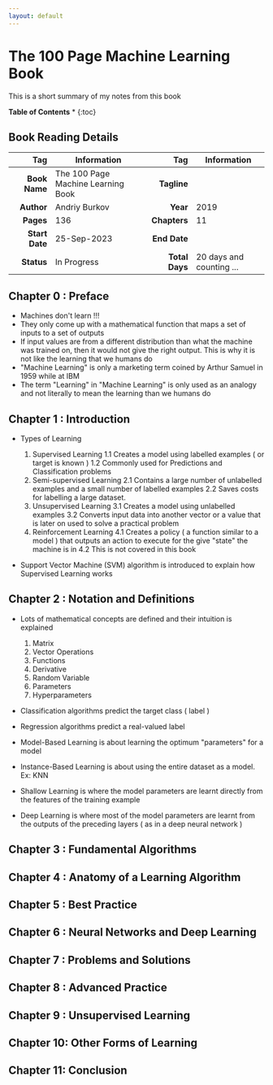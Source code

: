 ```yaml
---
layout: default
---
```


# The 100 Page Machine Learning Book

This is a short summary of my notes from this book


**Table of Contents**
* 
{:toc}

## Book Reading Details

|Tag|Information|Tag|Information|
|--:|--|--:|--|
| **Book Name**   | The 100 Page Machine Learning Book  | **Tagline**     | |
| **Author**      | Andriy Burkov                      | **Year**        | 2019                                |
| **Pages**       | 136                                 | **Chapters**    | 11                                  |
| **Start Date**  | 25-Sep-2023                         | **End Date**    |                                     |
| **Status** | In Progress | **Total Days**  | 20 days and counting ...           |

## Chapter 0 : Preface
- Machines don't learn !!!
- They only come up with a mathematical function that maps a set of inputs
  to a set of outputs
- If input values are from a different distribution than what the machine
  was trained on, then it would not give the right output. This is why it
  is not like the learning that we humans do
- "Machine Learning" is only a marketing term coined by Arthur Samuel in 1959
  while at IBM
- The term "Learning" in "Machine Learning" is only used as an analogy and not
  literally to mean the learning than we humans do

## Chapter 1 : Introduction

- Types of Learning
    1. Supervised Learning
        1.1 Creates a model using labelled examples ( or target is known )
        1.2 Commonly used for Predictions and Classification problems
    2. Semi-supervised Learning
        2.1 Contains a large number of unlabelled examples and a small number
        of labelled examples
        2.2 Saves costs for labelling a large dataset.
    3. Unsupervised Learning
        3.1 Creates a model using unlabelled examples
        3.2 Converts input data into another vector or a value that is later on
        used to solve a practical problem
    4. Reinforcement Learning
        4.1 Creates a policy ( a function similar to a model ) that outputs an
        action to execute for the give "state" the machine is in
        4.2 This is not covered in this book

- Support Vector Machine (SVM) algorithm is introduced to explain how
  Supervised Learning works

## Chapter 2 : Notation and Definitions

- Lots of mathematical concepts are defined and their intuition is explained
    1. Matrix
    2. Vector Operations
    3. Functions
    4. Derivative
    5. Random Variable
    6. Parameters
    7. Hyperparameters

- Classification algorithms predict the target class ( label )
- Regression algorithms predict a real-valued label
- Model-Based Learning is about learning the optimum "parameters" for a model
- Instance-Based Learning is about using the entire dataset as a model. Ex: KNN
- Shallow Learning is where the model parameters are learnt directly from the
  features of the training example
- Deep Learning is where most of the model parameters are learnt from the
  outputs of the preceding layers ( as in a deep neural network )

## Chapter 3 : Fundamental Algorithms

## Chapter 4 : Anatomy of a Learning Algorithm

## Chapter 5 : Best Practice

## Chapter 6 : Neural Networks and Deep Learning

## Chapter 7 : Problems and Solutions

## Chapter 8 : Advanced Practice

## Chapter 9 : Unsupervised Learning

## Chapter 10: Other Forms of Learning

## Chapter 11: Conclusion
